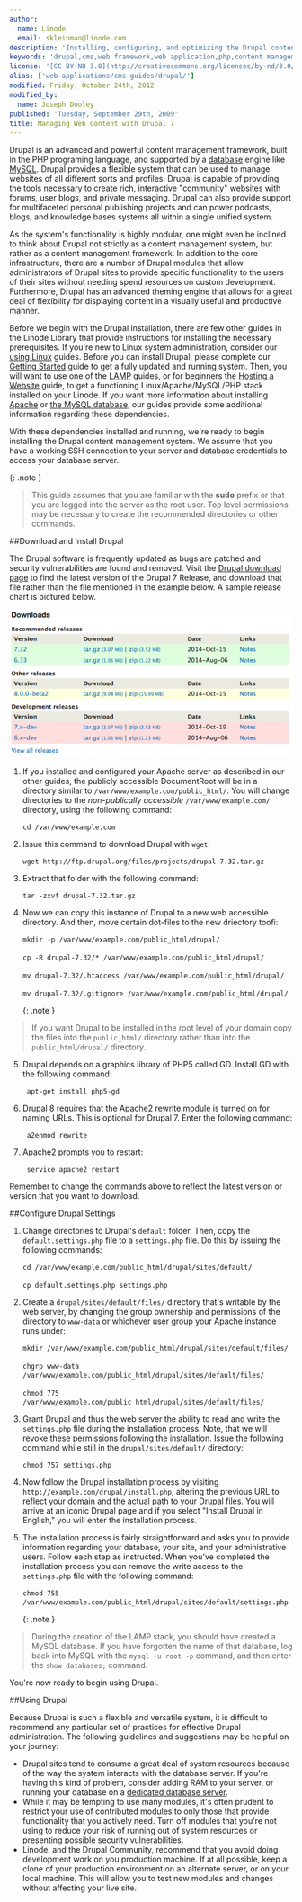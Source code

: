 ```yaml
---
author:
  name: Linode
  email: skleinman@linode.com
description: 'Installing, configuring, and optimizing the Drupal content management framework on your Linode.'
keywords: 'drupal,cms,web framework,web application,php,content management system,content management framwork'
license: '[CC BY-ND 3.0](http://creativecommons.org/licenses/by-nd/3.0/us/)'
alias: ['web-applications/cms-guides/drupal/']
modified: Friday, October 24th, 2012
modified_by:
  name: Joseph Dooley
published: 'Tuesday, September 29th, 2009'
title: Managing Web Content with Drupal 7
---
```


Drupal is an advanced and powerful content management framework, built in the PHP programing language, and supported by a [database](/docs/databases/) engine like [MySQL](/docs/databases/mysql/). Drupal provides a flexible system that can be used to manage websites of all different sorts and profiles. Drupal is capable of providing the tools necessary to create rich, interactive "community" websites with forums, user blogs, and private messaging. Drupal can also provide support for multifaceted personal publishing projects and can power podcasts, blogs, and knowledge bases systems all within a single unified system.

As the system's functionality is highly modular, one might even be inclined to think about Drupal not strictly as a content management system, but rather as a content management framework. In addition to the core infrastructure, there are a number of Drupal modules that allow administrators of Drupal sites to provide specific functionality to the users of their sites without needing spend resources on custom development. Furthermore, Drupal has an advanced theming engine that allows for a great deal of flexibility for displaying content in a visually useful and productive manner.

Before we begin with the Drupal installation, there are few other guides in the Linode Library that provide instructions for installing the necessary prerequisites. If you're new to Linux system administration, consider our [using Linux](/docs/using-linux/) guides. Before you can install Drupal, please complete our [Getting Started](/docs/getting-started/) guide to get a fully updated and running system. Then, you will want to use one of the [LAMP](/docs/lamp-guides/) guides, or for beginners the [Hosting a Website](/docs/websites/hosting-a-website) guide, to get a functioning Linux/Apache/MySQL/PHP stack installed on your Linode. If you want more information about installing [Apache](/docs/web-servers/apache/) or [the MySQL database](/docs/databases/mysql), our guides provide some additional information regarding these dependencies.

With these dependencies installed and running, we're ready to begin installing the Drupal content management system. We assume that you have a working SSH connection to your server and database credentials to access your database server.

{: .note }
>
>This guide assumes that you are familiar with the __sudo__ prefix or that you are logged into the server as the root user. Top level permissions may be necessary to create the recommended directories or other commands. 

##Download and Install Drupal

The Drupal software is frequently updated as bugs are patched and security vulnerabilities are found and removed. Visit the [Drupal download page](http://drupal.org/project/drupal) to find the latest version of the Drupal 7 Release, and download that file rather than the file mentioned in the example below. A sample release chart is pictured below.

[![Drupal Download Chart.](/docs/assets/drupal-download-7.png)](/docs/assets/drupal-download-7.png)

1.  If you installed and configured your Apache server as described in our other guides, the publicly accessible DocumentRoot will be in a directory similar to `/var/www/example.com/public_html/`. You will change directories to the *non-publically accessible* `/var/www/example.com/` directory, using the following command:

        cd /var/www/example.com 

2.  Issue this command to download Drupal with `wget`:

        wget http://ftp.drupal.org/files/projects/drupal-7.32.tar.gz

3.  Extract that folder with the following command:

        tar -zxvf drupal-7.32.tar.gz 

4.   Now we can copy this instance of Drupal to a new web accessible directory. And then, move certain dot-files to the new driectory toofi:

         mkdir -p /var/www/example.com/public_html/drupal/ 

         cp -R drupal-7.32/* /var/www/example.com/public_html/drupal/

         mv drupal-7.32/.htaccess /var/www/example.com/public_html/drupal/

         mv drupal-7.32/.gitignore /var/www/example.com/public_html/drupal/


     {: .note }
>
>If you want Drupal to be installed in the root level of your domain copy the files into the `public_html/` directory rather than into the `public_html/drupal/` directory.

5. Drupal depends on a graphics library of PHP5 called GD. Install GD with the following command:

        apt-get install php5-gd

6. Drupal 8 requires that the Apache2 rewrite module is turned on for naming URLs. This is optional for Drupal 7. Enter the following command:

        a2enmod rewrite

7. Apache2 prompts you to restart:

        service apache2 restart

Remember to change the commands above to reflect the latest version or version that you want to download.

##Configure Drupal Settings

1.  Change directories to Drupal's `default` folder. Then, copy the `default.settings.php` file to a `settings.php` file. Do this by issuing the following commands:

        cd /var/www/example.com/public_html/drupal/sites/default/

        cp default.settings.php settings.php

2.  Create a `drupal/sites/default/files/` directory that's writable by the web server, by changing the group ownership and permissions of the directory to `www-data` or whichever user group your Apache instance runs under:

        mkdir /var/www/example.com/public_html/drupal/sites/default/files/

        chgrp www-data /var/www/example.com/public_html/drupal/sites/default/files/

        chmod 775 /var/www/example.com/public_html/drupal/sites/default/files/

3.  Grant Drupal and thus the web server the ability to read and write the `settings.php` file during the installation process. Note, that we will revoke these permissions following the installation. Issue the following command while still in the `drupal/sites/default/` directory:

        chmod 757 settings.php

4.  Now follow the Drupal installation process by visiting `http://example.com/drupal/install.php`, altering the previous URL to reflect your domain and the actual path to your Drupal files. You will arrive at an iconic Drupal page and if you select "Install Drupal in English," you will enter the installation process.


5.  The installation process is fairly straightforward and asks you to provide information regarding your database, your site, and your administrative users. Follow each step as instructed. When you've completed the installation process you can remove the write access to the `settings.php` file with the following command:

        chmod 755 /var/www/example.com/public_html/drupal/sites/default/settings.php

    {: .note }
>
> During the creation of the LAMP stack, you should have created a MySQL database. If you have forgotten the name of that database, log back into MySQL with the `mysql -u root -p` command, and then enter the `show databases;` command. 

You're now ready to begin using Drupal.

##Using Drupal


Because Drupal is such a flexible and versatile system, it is difficult to recommend any particular set of practices for effective Drupal administration. The following guidelines and suggestions may be helpful on your journey:

-   Drupal sites tend to consume a great deal of system resources because of the way the system interacts with the database server. If you're having this kind of problem, consider adding RAM to your server, or running your database  on a [dedicated database server](/docs/databases/mysql/standalone-mysql-server).
-   While it may be tempting to use many modules, it's often prudent to restrict your use of contributed modules to only those that provide functionality that you actively need. Turn off modules that you're not using to reduce your risk of running out of system resources or presenting possible security vulnerabilities.
-   Linode, and the Drupal Community, recommend that you avoid doing development work on you production machine. If at all possible, keep a clone of your production environment on an alternate server, or on your local machine. This will allow you to test new modules and changes without affecting your live site.



